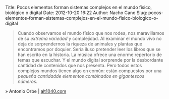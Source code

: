 Title: Pocos elementos forman sistemas complejos en el mundo físico, biológico o digital
Date: 2012-10-20 16:22
Author: Nacho Cano
Slug: pocos-elementos-forman-sistemas-complejos-en-el-mundo-fisico-biologico-o-digital

> Cuando observamos el mundo físico que nos rodea, nos maravillamos de
> su _extrema variedad_ y complejidad. Al examinar el mundo vivo no deja
> de sorprendernos la riqueza de animales y plantas que encontramos por
> doquier. Sería iluso pretender leer los libros que se han escrito en
> la historia. La música ofrece una enorme repertorio de temas que
> escuchar. Y el mundo digital sorprende por la desbordante cantidad de
> contenidos que nos presenta. Pero todos estos complejos mundos tienen
> algo en común: están compuestos por una *pequeña cantidadde elementos
> combinados en gigantescos números*.

» Antonio Orbe | [alt1040.com][]

  [alt1040.com]: http://alt1040.com/2012/10/pocos-elementos-sistemas-complejos
    "Pocos elementos forman sistemas complejos en el mundo físico, biológico o digital"
